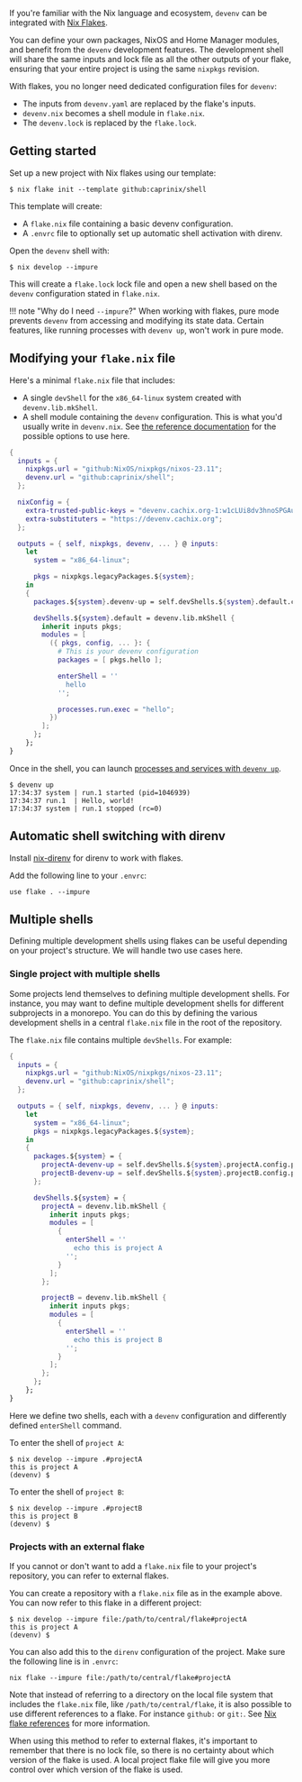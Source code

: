 If you're familiar with the Nix language and ecosystem, `devenv` can be integrated with [Nix Flakes](https://www.tweag.io/blog/2020-05-25-flakes/).

You can define your own packages, NixOS and Home Manager modules, and benefit from the `devenv` development features.
The development shell will share the same inputs and lock file as all the other outputs of your flake, ensuring that your entire project is using the same `nixpkgs` revision.

With flakes, you no longer need dedicated configuration files for `devenv`:

* The inputs from `devenv.yaml` are replaced by the flake's inputs.
* `devenv.nix` becomes a shell module in `flake.nix`.
* The `devenv.lock` is replaced by the `flake.lock`.

## Getting started

Set up a new project with Nix flakes using our template:

```console
$ nix flake init --template github:caprinix/shell
```

This template will create:

* A `flake.nix` file containing a basic devenv configuration.
* A `.envrc` file to optionally set up automatic shell activation with direnv.

Open the `devenv` shell with:

```console
$ nix develop --impure
```

This will create a `flake.lock` lock file and open a new shell based on the `devenv` configuration stated in `flake.nix`.

!!! note "Why do I need `--impure`?"
    When working with flakes, pure mode prevents `devenv` from accessing and modifying its state data.
    Certain features, like running processes with `devenv up`, won't work in pure mode.

## Modifying your `flake.nix` file

Here's a minimal `flake.nix` file that includes:

* A single `devShell` for the `x86_64-linux` system created with `devenv.lib.mkShell`.
* A shell module containing the `devenv` configuration. This is what you'd usually write in `devenv.nix`.
  See [the reference documentation](/reference/options/) for the possible options to use here.

```nix
{
  inputs = {
    nixpkgs.url = "github:NixOS/nixpkgs/nixos-23.11";
    devenv.url = "github:caprinix/shell";
  };

  nixConfig = {
    extra-trusted-public-keys = "devenv.cachix.org-1:w1cLUi8dv3hnoSPGAuibQv+f9TZLr6cv/Hm9XgU50cw=";
    extra-substituters = "https://devenv.cachix.org";
  };

  outputs = { self, nixpkgs, devenv, ... } @ inputs:
    let
      system = "x86_64-linux";

      pkgs = nixpkgs.legacyPackages.${system};
    in
    {
      packages.${system}.devenv-up = self.devShells.${system}.default.config.procfileScript;

      devShells.${system}.default = devenv.lib.mkShell {
        inherit inputs pkgs;
        modules = [
          ({ pkgs, config, ... }: {
            # This is your devenv configuration
            packages = [ pkgs.hello ];

            enterShell = ''
              hello
            '';

            processes.run.exec = "hello";
          })
        ];
      };
    };
}
```

Once in the shell, you can launch [processes and services with `devenv up`](/processes).

```console
$ devenv up
17:34:37 system | run.1 started (pid=1046939)
17:34:37 run.1  | Hello, world!
17:34:37 system | run.1 stopped (rc=0)
```

## Automatic shell switching with direnv

Install [nix-direnv](https://github.com/nix-community/nix-direnv) for direnv to work with flakes.

Add the following line to your `.envrc`:

```console
use flake . --impure
```

## Multiple shells

Defining multiple development shells using flakes can be useful depending on your project's structure. We will handle two use cases here.

### Single project with multiple shells

Some projects lend themselves to defining multiple development shells. For instance, you may want to define multiple development shells for different subprojects in a monorepo. You can do this by defining the various development shells in a central `flake.nix` file in the root of the repository. 

The `flake.nix` file contains multiple `devShells`. For example:

```nix
{
  inputs = {
    nixpkgs.url = "github:NixOS/nixpkgs/nixos-23.11";
    devenv.url = "github:caprinix/shell";
  };

  outputs = { self, nixpkgs, devenv, ... } @ inputs:
    let
      system = "x86_64-linux";
      pkgs = nixpkgs.legacyPackages.${system};
    in
    {
      packages.${system} = {
        projectA-devenv-up = self.devShells.${system}.projectA.config.procfileScript;
        projectB-devenv-up = self.devShells.${system}.projectB.config.procfileScript;
      };

      devShells.${system} = {
        projectA = devenv.lib.mkShell {
          inherit inputs pkgs;
          modules = [
            {
              enterShell = ''
                echo this is project A
              '';
            }
          ];
        };

        projectB = devenv.lib.mkShell {
          inherit inputs pkgs;
          modules = [
            {
              enterShell = ''
                echo this is project B
              '';
            }
          ];
        };
      };
    };
}
```

Here we define two shells, each with a `devenv` configuration and differently defined `enterShell` command.

To enter the shell of `project A`:

```console
$ nix develop --impure .#projectA
this is project A
(devenv) $ 
```

To enter the shell of `project B`:

```console
$ nix develop --impure .#projectB
this is project B
(devenv) $ 
```

### Projects with an external flake

If you cannot or don't want to add a `flake.nix` file to your project's repository, you can refer to external flakes.

You can create a repository with a `flake.nix` file as in the example above. You can now refer to this flake in a different project:

```console
$ nix develop --impure file:/path/to/central/flake#projectA
this is project A
(devenv) $ 
```

You can also add this to the `direnv` configuration of the project. Make sure the following line is in `.envrc`:

```text
nix flake --impure file:/path/to/central/flake#projectA
```

Note that instead of referring to a directory on the local file system that includes the `flake.nix` file, like `/path/to/central/flake`, it is also possible to use different references to a flake. For instance `github:` or `git:`. See [Nix flake references](https://nixos.org/manual/nix/stable/command-ref/new-cli/nix3-flake.html#flake-references) for more information.

When using this method to refer to external flakes, it's important to remember that there is no lock file, so there is no certainty about which version of the flake is used. A local project flake file will give you more control over which version of the flake is used.
